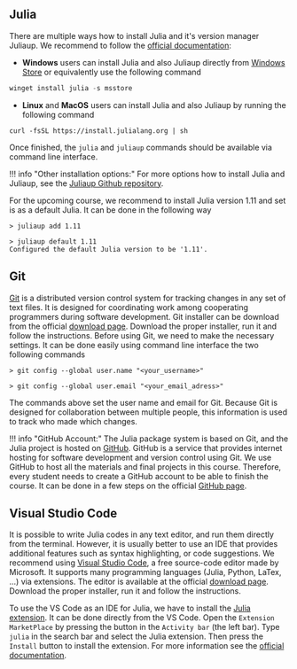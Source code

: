 ## Julia

There are multiple ways how to install Julia and it's version manager Juliaup. We recommend to follow the [official documentation](https://julialang.org/downloads/):

- **Windows** users can install Julia and also Juliaup directly from [Windows Store](https://apps.microsoft.com/detail/9njnww8pvkmn?hl=cs-cz&gl=CZ) or equivalently use the following command

```powershell
winget install julia -s msstore
```

- **Linux** and **MacOS** users can install Julia and also Juliaup by running the following command

```shell
curl -fsSL https://install.julialang.org | sh
```

Once finished, the `julia` and `juliaup` commands should be available via command line interface.

!!! info "Other installation options:"
    For more options how to install Julia and Juliaup, see the [Juliaup Github repository](https://github.com/JuliaLang/juliaup).

For the upcoming course, we recommend to install Julia version 1.11 and set is as a default Julia. It can be done in the following way 

```shell
> juliaup add 1.11

> juliaup default 1.11
Configured the default Julia version to be '1.11'.
```

##  Git

[Git](https://git-scm.com/) is a distributed version control system for tracking changes in any set of text files. It is designed for coordinating work among cooperating programmers during software development. Git installer can be download from the official [download page](https://git-scm.com/downloads). Download the proper installer, run it and follow the instructions. Before using Git, we need to make the necessary settings. It can be done easily using command line interface the two following commands

```shell
> git config --global user.name "<your_username>"

> git config --global user.email "<your_email_adress>"
```

The commands above set the user name and email for Git. Because Git is designed for collaboration between multiple people, this information is used to track who made which changes.

!!! info "GitHub Account:"
    The Julia package system is based on Git, and the Julia project is hosted on [GitHub](https://github.com/). GitHub is a service that provides internet hosting for software development and version control using Git. We use GitHub to host all the materials and final projects in this course. Therefore, every student needs to create a GitHub account to be able to finish the course. It can be done in a few steps on the official [GitHub page](https://github.com/).

## Visual Studio Code

It is possible to write Julia codes in any text editor, and run them directly from the terminal. However, it is usually better to use an IDE that provides additional features such as syntax highlighting, or code suggestions. We recommend using [Visual Studio Code](https://code.visualstudio.com/), a free source-code editor made by Microsoft. It supports many programming languages (Julia, Python, LaTex, ...) via extensions. The editor is available at the official [download page](https://code.visualstudio.com/download). Download the proper installer, run it and follow the instructions.

To use the VS Code as an IDE for Julia, we have to install the [Julia extension](https://marketplace.visualstudio.com/items?itemName=julialang.language-julia). It can be done directly from the VS Code. Open the `Extension MarketPlace` by pressing the button in the `Activity bar` (the left bar). Type `julia` in the search bar and select the Julia extension. Then press the `Install` button to install the extension. For more information see the [official documentation](https://www.julia-vscode.org/docs/stable/#).

